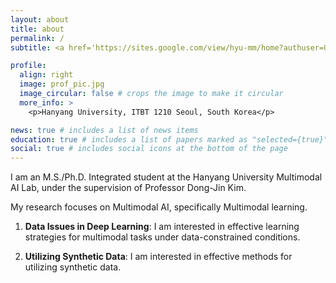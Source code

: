 ```yaml
---
layout: about
title: about
permalink: /
subtitle: <a href='https://sites.google.com/view/hyu-mm/home?authuser=0'> Multimodal AI Lab </a>

profile:
  align: right
  image: prof_pic.jpg
  image_circular: false # crops the image to make it circular
  more_info: >
    <p>Hanyang University, ITBT 1210 Seoul, South Korea</p>

news: true # includes a list of news items
education: true # includes a list of papers marked as "selected={true}"
social: true # includes social icons at the bottom of the page
---
```



I am an M.S./Ph.D. Integrated student at the Hanyang University Multimodal AI Lab,
under the supervision of Professor Dong-Jin Kim.

My research focuses on Multimodal AI, specifically Multimodal learning.
   
1. **Data Issues in Deep Learning**: I am interested in effective learning strategies for multimodal tasks under data-constrained conditions.

2. **Utilizing Synthetic Data**: I am interested in effective methods for utilizing synthetic data.













